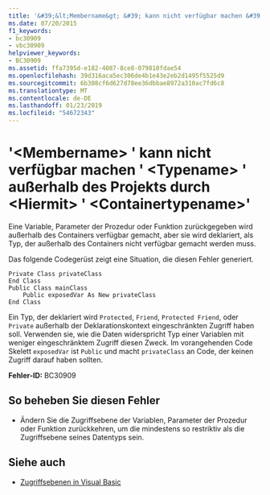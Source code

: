 ```yaml
---
title: '&#39;&lt;Membername&gt; &#39; kann nicht verfügbar machen &#39; &lt;Typename&gt; &#39; außerhalb des Projekts durch &lt;Hiermit&gt; &#39; &lt;Containertypename&gt;&#39;'
ms.date: 07/20/2015
f1_keywords:
- bc30909
- vbc30909
helpviewer_keywords:
- BC30909
ms.assetid: ffa7395d-e182-4087-8ce8-079810fdae54
ms.openlocfilehash: 39d316aca5ec306de4b1e43e2eb2d1495f5525d9
ms.sourcegitcommit: 6b308cf6d627d78ee36dbbae8972a310ac7fd6c8
ms.translationtype: MT
ms.contentlocale: de-DE
ms.lasthandoff: 01/23/2019
ms.locfileid: "54672343"
---
```

# <a name="39ltmembernamegt39-cannot-expose-type-39lttypenamegt39-outside-the-project-through-ltcontainertypegt-39ltcontainertypenamegt39"></a>&#39;&lt;Membername&gt; &#39; kann nicht verfügbar machen &#39; &lt;Typename&gt; &#39; außerhalb des Projekts durch &lt;Hiermit&gt; &#39; &lt;Containertypename&gt;&#39;
Eine Variable, Parameter der Prozedur oder Funktion zurückgegeben wird außerhalb des Containers verfügbar gemacht, aber sie wird deklariert, als Typ, der außerhalb des Containers nicht verfügbar gemacht werden muss.  
  
 Das folgende Codegerüst zeigt eine Situation, die diesen Fehler generiert.  
  
```  
Private Class privateClass  
End Class  
Public Class mainClass  
    Public exposedVar As New privateClass  
End Class  
```  
  
 Ein Typ, der deklariert wird `Protected`, `Friend`, `Protected Friend`, oder `Private` außerhalb der Deklarationskontext eingeschränkten Zugriff haben soll. Verwenden sie, wie die Daten widerspricht Typ einer Variablen mit weniger eingeschränktem Zugriff diesen Zweck. Im vorangehenden Code Skelett `exposedVar` ist `Public` und macht `privateClass` an Code, der keinen Zugriff darauf haben sollten.  
  
 **Fehler-ID:** BC30909  
  
## <a name="to-correct-this-error"></a>So beheben Sie diesen Fehler  
  
-   Ändern Sie die Zugriffsebene der Variablen, Parameter der Prozedur oder Funktion zurückkehren, um die mindestens so restriktiv als die Zugriffsebene seines Datentyps sein.  
  
## <a name="see-also"></a>Siehe auch
- [Zugriffsebenen in Visual Basic](../../../visual-basic/programming-guide/language-features/declared-elements/access-levels.md)
